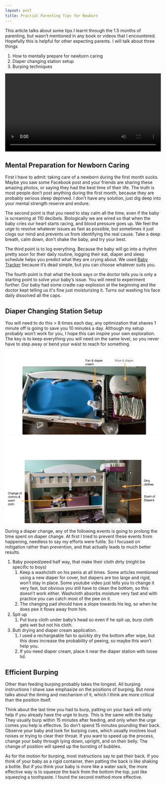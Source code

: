 ```yaml
---
layout: post
title: Practial Parenting Tips for Newborn
---
```

This article talks about some tips I learnt through the 1.5 months of parenting, but wasn’t mentioned in any book or videos that I encountered. Hopefully this is helpful for other expecting parents. I will talk about three things
1. How to mentally prepare for newborn caring
2. Diaper changing station setup
3. Burping techniques 

<video controls="controls" width="100%">
  <source type="video/mp4" src="/content/images/2021/12/Img 5415-1.mp4"></source>
  <p>Your browser does not support the video element.</p>
</video>

## Mental Preparation for Newborn Caring


First I have to admit: taking care of a newborn during the first month sucks. Maybe you saw some Facebook post and your friends are sharing these amazing photos, or saying they had the best time of their life. The truth is most people don’t post anything during the first month, because they are probably serious sleep deprived. I don't have any solution, just dig deep into your mental strength reserve and endure.

The second point is that you need to stay calm all the time, even if the baby is screaming at 110 decibels. Biologically we are wired so that when the baby cries our heart starts racing, and blood pressure goes up. We feel the urge to resolve whatever issues as fast as possible, but sometimes it just clogs our mind and prevents us from identifying the real cause. Take a deep breath, calm down, don’t shake the baby, and try your best. 

The third point is to log everything. Because the baby will go into a rhythm pretty soon for their daily routine, logging their eat, diaper and sleep schedule helps you predict what they are crying about. We used [Baby Tracker](https://nighp.com/babytracker/) because it’s dead simple, but you can choose whatever suits you. 

The fourth point is that what the book says or the doctor tells you is only a starting point to solve your baby’s issue. You will need to experiment further. Our baby had some cradle cap explosion at the beginning and the doctor kept telling us it's fine just moisturizing it. Turns out washing his face daily dissolved all the caps. 


## Diaper Changing Station Setup

You will need to do this > 8 times each day, any optimization that shaves 1 minute off is going to save you 10 minutes a day. Although my setup probably won’t work for you, I hope this can inspire your own exploration. The key is to keep everything you will need on the same level, so you never have to step away or bend your waist to reach for something. 
![](/content/images/2021/12/101.png)
![](/content/images/2021/12/102.png)

During a diaper change, any of the following events is going to prolong the time spent on diaper change. At first I tried to prevent these events from happening, needless to say my efforts were futile. So I focused on mitigation rather than prevention, and that actually leads to much better results. 

1. Baby pooped/peed half way, that make their cloth dirty (might be specific to boys)
    1. Keep a washcloth on his penis at all times. Some articles mentioned using a new diaper for cover, but diapers are too large and rigid, won’t stay in place. Some youtube video just tells you to change it very fast, but obvious you still have to clean the bottom, so this doesn’t work either. Washcloth absorbs moisture very fast and with practice you can catch most of the pee on it. 
    2. The changing pad should have a slope towards his leg, so when he does pee it flows away from him. 
2. Spit up
    1. Put burp cloth under baby’s head so even if he spit up, burp cloth gets wet but not his cloth. 
3. Butt drying and diaper cream application. 
    1. I used a rechargeable fan to quickly dry the bottom after wipe, but this does increase the probability of peeing, so maybe this won’t help you. 
    2. If you need diaper cream, place it near the diaper station with loose lid. 

## Efficient Burping 
Other than feeding burping probably takes the longest. All burping instructions I shave saw emphasize on the positions of burping. But none talks about the timing and mechanism of it, which I think are more critical than the position itself. 

Think about the last time you had to burp, patting on your back will only help if you already have the urge to burp. This is the same with the baby. They usually burp within 15 minutes after feeding, and only when the urge comes you help is effective. So don’t spend 15 minutes pounding their back. Observe your baby and look for burping cues, which usually involves loud noises or trying to clear their throat. If you want to speed up the process, change your baby through lying down, upright, and on their belly. The change of position will speed up the bursting of bubbles. 

As for the motion for burping, most instructions say to pat their back. If you think of your baby as a rigid container, then patting the back is like shaking a bottle. But if you think your baby is more like a water sack, the more effective way is to squeeze the back from the bottom the top, just like squeezing a toothpaste. I found the second method more effective. 
